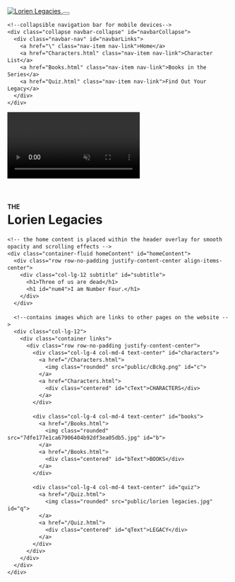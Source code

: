 <html>
<head>
  <meta charset="utf-8">
  <meta name="viewport" content="width=device-width, initial-scale=1, shrink-to-fit=no">
  <!-- Bootstrap CSS file -->
  <link rel="stylesheet" href="https://stackpath.bootstrapcdn.com/bootstrap/4.3.1/css/bootstrap.min.css" integrity="sha384-ggOyR0iXCbMQv3Xipma34MD+dH/1fQ784/j6cY/iJTQUOhcWr7x9JvoRxT2MZw1T" crossorigin="anonymous">
  <!-- Font Awesome CSS -->
  <link rel="stylesheet" href="https://stackpath.bootstrapcdn.com/font-awesome/4.7.0/css/font-awesome.min.css" integrity="sha384-wvfXpqpZZVQGK6TAh5PVlGOfQNHSoD2xbE+QkPxCAFlNEevoEH3Sl0sibVcOQVnN" crossorigin="anonymous">
  <link rel="stylesheet" type="text/css" href="publi/hStyle.css">
  <script src="jquery-3.5.1.js"></script>
</head>

<body onresize="getHeight()">

  <!--navigation bar-->
  <nav class="navbar navbar-expand-md sticky-top" id="navbar-custom">
    <a href="/" class="navbar-brand">
      <img src="logo.png" height="28" alt="Lorien Legacies">
    </a>
    <button type="button" class="navbar-toggler btn-outline-secondary" data-toggle="collapse" data-target="#navbarCollapse">
      <span class="fa fa-bars"></span>
    </button>

    <!--collapsible navigation bar for mobile devices-->
    <div class="collapse navbar-collapse" id="navbarCollapse">
      <div class="navbar-nav" id="navbarLinks">
        <a href="\" class="nav-item nav-link">Home</a>
        <a href="Characters.html" class="nav-item nav-link">Character List</a>
        <a href="Books.html" class="nav-item nav-link">Books in the Series</a>
        <a href="Quiz.html" class="nav-item nav-link">Find Out Your Legacy</a>
      </div>
    </div>
  </nav>

  <div class="container-fluid homeHeader" id="homeHeader">
    <video id="headerVid" autoplay muted loop>
      <source src="backgroundvid.mp4" type="video/mp4">
    </video>
  </div>

  <div class="vidOverlay" id="vidOverlay">
    <div class="row h-100 row-no-padding justify-content-center align-items-center">
      <div class="col-lg-8">
        <h1 id="homeTitle"><span style="font-size:50%">THE</span><br>Lorien Legacies</h1>
      </div>
    </div>

    <!-- the home content is placed within the header overlay for smooth
    opacity and scrolling effects -->
    <div class="container-fluid homeContent" id="homeContent">
      <div class="row row-no-padding justify-content-center align-items-center">
        <div class="col-lg-12 subtitle" id="subtitle">
          <h1>Three of us are dead</h1>
          <h1 id="num4">I am Number Four.</h1>
        </div>
      </div>

      <!--contains images which are links to other pages on the website -->
      <div class="col-lg-12">
        <div class="container links">
          <div class="row row-no-padding justify-content-center">
            <div class="col-lg-4 col-md-4 text-center" id="characters">
              <a href="/Characters.html">
                <img class="rounded" src="public/cBckg.png" id="c">
              </a>
              <a href="Characters.html">
                <div class="centered" id="cText">CHARACTERS</div>
              </a>
            </div>

            <div class="col-lg-4 col-md-4 text-center" id="books">
              <a href="/Books.html">
                <img class="rounded" src="7dfe177e1ca67906404b92df3ea05db5.jpg" id="b">
              </a>
              <a href="/Books.html">
                <div class="centered" id="bText">BOOKS</div>
              </a>
            </div>

            <div class="col-lg-4 col-md-4 text-center" id="quiz">
              <a href="/Quiz.html">
                <img class="rounded" src="public/lorien legacies.jpg" id="q">
              </a>
              <a href="/Quiz.html">
                <div class="centered" id="qText">LEGACY</div>
              </a>
            </div>
          </div>
        </div>
      </div>
    </div>
  </div>






  <!-- linked personal and Boostrap js files -->
  <script src="public/hFuncs.js"></script>
  <script src="https://code.jquery.com/jquery-3.3.1.slim.min.js" integrity="sha384-q8i/X+965DzO0rT7abK41JStQIAqVgRVzpbzo5smXKp4YfRvH+8abtTE1Pi6jizo" crossorigin="anonymous"></script>
  <script src="https://cdnjs.cloudflare.com/ajax/libs/popper.js/1.14.7/umd/popper.min.js" integrity="sha384-UO2eT0CpHqdSJQ6hJty5KVphtPhzWj9WO1clHTMGa3JDZwrnQq4sF86dIHNDz0W1" crossorigin="anonymous"></script>
  <script src="https://stackpath.bootstrapcdn.com/bootstrap/4.3.1/js/bootstrap.min.js" integrity="sha384-JjSmVgyd0p3pXB1rRibZUAYoIIy6OrQ6VrjIEaFf/nJGzIxFDsf4x0xIM+B07jRM" crossorigin="anonymous"></script>
</body>
</html>
